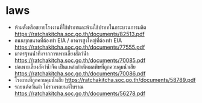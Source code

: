 # laws
- ห้ามตั้งหรือขยายโรงงานที่ใช้ปรอทและห้ามใช้ปรอทในกระบวนการผลิต https://ratchakitcha.soc.go.th/documents/82513.pdf
- ถนนทุกขนาดที่ต้องทำ EIA / อาคารสูงใหญ่ที่ต้องทำ EIA https://ratchakitcha.soc.go.th/documents/77555.pdf
- มาตรฐานน้ำทิ้งจากการเพาะเลี้ยงสัตว์น้ำ https://ratchakitcha.soc.go.th/documents/70085.pdf
- บ่อเพาะเลี้ยงสัตว์น้ำจืด เป็นแหล่งกำเนิดมลพิษที่ถูกควบคุมน้ำเสีย https://ratchakitcha.soc.go.th/documents/70086.pdf
- โรงงานที่ถูกควบคุมน้ำเสีย https://ratchakitcha.soc.go.th/documents/58789.pdf
- รถยนต์ควันดำ ไม่รวมรถยนต์โบราณ https://ratchakitcha.soc.go.th/documents/56278.pdf

